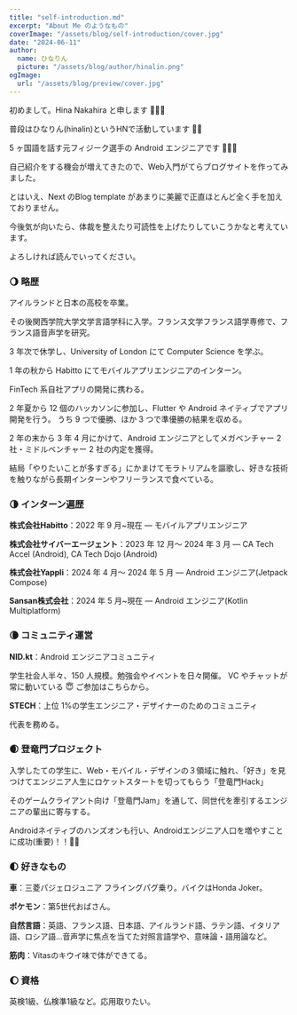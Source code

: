 ```yaml
---
title: "self-introduction.md"
excerpt: "About Me のようなもの"
coverImage: "/assets/blog/self-introduction/cover.jpg"
date: "2024-06-11"
author:
  name: ひなりん
  picture: "/assets/blog/author/hinalin.png"
ogImage:
  url: "/assets/blog/preview/cover.jpg"
---
```


初めまして。Hina Nakahira と申します 🙌🏻✨

普段はひなりん(hinalin)というHNで活動しています 🙆‍♀️

5 ヶ国語を話す元フィジーク選手の Android エンジニアです 📱🏋️‍♀️

自己紹介をする機会が増えてきたので、Web入門がてらブログサイトを作ってみました。

とはいえ、Next のBlog template があまりに美麗で正直ほとんど全く手を加えておりません。

今後気が向いたら、体裁を整えたり可読性を上げたりしていこうかなと考えています。

よろしければ読んでいってください。

### 🌖 略歴

アイルランドと日本の高校を卒業。

その後関西学院大学文学言語学科に入学。フランス文学フランス語学専修で、フランス語音声学を研究。

3 年次で休学し、University of London にて Computer Science を学ぶ。

1 年の秋から Habitto にてモバイルアプリエンジニアのインターン。

FinTech 系自社アプリの開発に携わる。

2 年夏から 12 個のハッカソンに参加し、Flutter や Android ネイティブでアプリ開発を行う。
うち 9 つで優勝、ほか 3 つで準優勝の結果を収める。

2 年の末から 3 年 4 月にかけて、Android エンジニアとしてメガベンチャー 2 社・ミドルベンチャー 2 社の内定を獲得。

結局「やりたいことが多すぎる」にかまけてモラトリアムを謳歌し、好きな技術を触りながら長期インターンやフリーランスで食べている。

### 🌗 インターン遍歴

**株式会社Habitto**：2022 年 9 月~現在 — モバイルアプリエンジニア

**株式会社サイバーエージェント**：2023 年 12 月～ 2024 年 3 月 — CA Tech Accel (Android), CA Tech Dojo (Android)

**株式会社Yappli**：2024 年 4 月～ 2024 年 5 月 — Android エンジニア(Jetpack Compose)

**Sansan株式会社**：2024 年 5 月~現在 — Android エンジニア(Kotlin Multiplatform)

### 🌘 コミュニティ運営

**NID.kt**：Android エンジニアコミュニティ

学生社会人半々、150 人規模。勉強会やイベントを日々開催。
VC やチャットが常に動いている 😇
ご参加はこちらから。

**STECH**：上位 1%の学生エンジニア・デザイナーのためのコミュニティ

代表を務める。

### 🌒 登竜門プロジェクト

入学したての学生に、Web・モバイル・デザインの３領域に触れ、「好き」を見つけてエンジニア人生にロケットスタートを切ってもらう「登竜門Hack」

そのゲームクライアント向け「登竜門Jam」を通して、同世代を牽引するエンジニアの輩出に寄与する。

Androidネイティブのハンズオンも行い、Androidエンジニア人口を増やすことに成功(重要)！！🍾🎊


### 🌓 好きなもの

**車**：三菱パジェロジュニア フライングパグ乗り。バイクはHonda Joker。

**ポケモン**：第5世代おばさん。

**自然言語**：英語、フランス語、日本語、アイルランド語、ラテン語、イタリア語、ロシア語…音声学に焦点を当てた対照言語学や、意味論・語用論など。

**筋肉**：Vitasのキウイ味で体ができてる。

### 🌔 資格
英検1級、仏検準1級など。応用取りたい。


